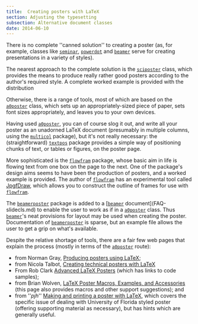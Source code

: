 ```yaml
---
title:  Creating posters with LaTeX
section: Adjusting the typesetting
subsection: Alternative document classes
date: 2014-06-10
---
```


There is no complete ''canned solution'' to creating a poster (as, for
example, classes like [`seminar`](https://ctan.org/pkg/seminar), [`powerdot`](https://ctan.org/pkg/powerdot) and
[`beamer`](https://ctan.org/pkg/beamer) serve for creating presentations in a variety of
styles).

The nearest approach to the complete solution is the [`sciposter`](https://ctan.org/pkg/sciposter)
class, which provides the means to produce really rather good posters
according to the author's required style.  A complete worked example
is provided with the distribution

Otherwise, there is a range of tools, most of which are based on the
[`a0poster`](https://ctan.org/pkg/a0poster) class, which sets up an appropriately-sized piece of
paper, sets font sizes appropriately, and leaves you to your own
devices.

Having used [`a0poster`](https://ctan.org/pkg/a0poster), you can of course slog it out, and write
all your poster as an unadorned LaTeX document (presumably in
multiple columns, using the [`multicol`](https://ctan.org/pkg/multicol) package), but it's not really
necessary: the (straightforward) [`textpos`](https://ctan.org/pkg/textpos) package provides a
simple way of positioning chunks of text, or tables or figures, on the
poster page.

More sophisticated is the [`flowfram`](https://ctan.org/pkg/flowfram) package, whose basic aim
in life is flowing text from one box on the page to the next.  One of
the package's design aims seems to have been the production of
posters, and a worked example is provided.  The author of
[`flowfram`](https://ctan.org/pkg/flowfram) has an experimental tool called
[JpgfDraw](http://www.dickimaw-books.com/software.html#jpgfdraw), which
allows you to construct the outline of frames for use with
[`flowfram`](https://ctan.org/pkg/flowfram).

The [`beamerposter`](https://ctan.org/pkg/beamerposter) package is added to a 
[[`beamer`](https://ctan.org/pkg/beamer) document](FAQ-slidecls.md) to enable the user to work
as if in a [`a0poster`](https://ctan.org/pkg/a0poster) class.  Thus [`beamer`](https://ctan.org/pkg/beamer)'s neat
provisions for layout may be used when creating the poster.
Documentation of [`beamerposter`](https://ctan.org/pkg/beamerposter) is sparse, but an example file
allows the user to get a grip on what's available.

Despite the relative shortage of tools, there are a fair few web pages
that explain the process (mostly in terms of the [`a0poster`](https://ctan.org/pkg/a0poster)
route):
  

-  from Norman Gray, 
    [Producing posters using LaTeX](http://nxg.me.uk/docs/posters/);
-  from Nicola Talbot, 
    [Creating technical posters with LaTeX](http://www.dickimaw-books.com/latex/posters/)
-  From Rob Clark 
    [Advanced LaTeX Posters](http://homepages.inf.ed.ac.uk/robert/posters/advanced.html) 
    (which has links to code samples);
-  from Brian Wolven, 
    [LaTeX Poster Macros, Examples, and Accessories](http://fuse.pha.jhu.edu/~wolven/posters.html) 
    (this page also provides macros and other support suggestions); and
-  from ''_pjh_'' 
    [Making and printing a poster with LaTeX](http://www.phys.ufl.edu/~pjh/posters/poster_howto_UF.html), 
    which covers the specific issue of dealing with University of
    Florida styled poster (offering supporting material as necessary),
    but has hints which are generally useful.

